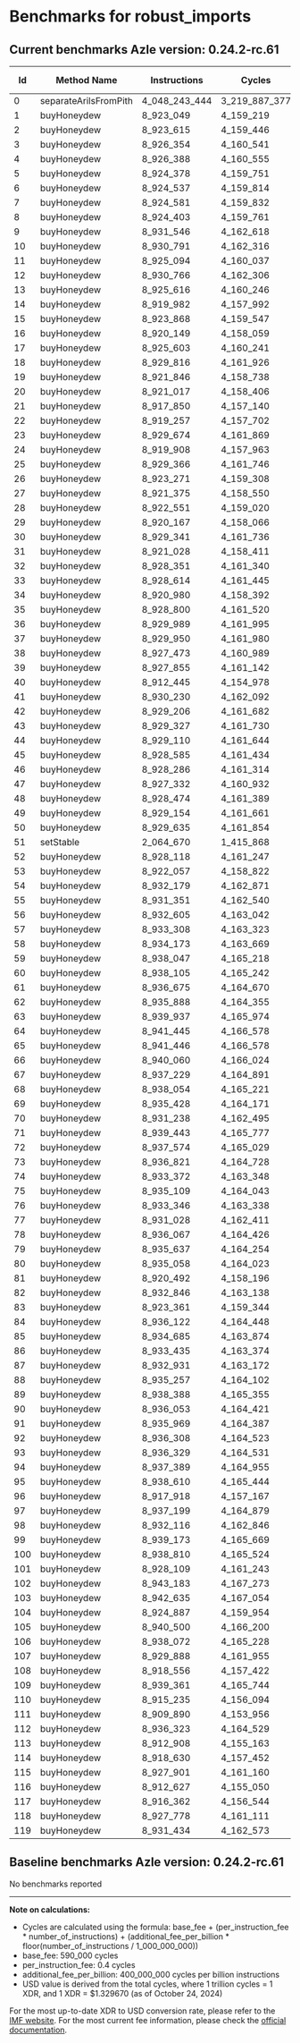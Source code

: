 # Benchmarks for robust_imports

## Current benchmarks Azle version: 0.24.2-rc.61

| Id  | Method Name           | Instructions  | Cycles        | USD           | USD/Million Calls |
| --- | --------------------- | ------------- | ------------- | ------------- | ----------------- |
| 0   | separateArilsFromPith | 4_048_243_444 | 3_219_887_377 | $0.0042813876 | $4_281.38         |
| 1   | buyHoneydew           | 8_923_049     | 4_159_219     | $0.0000055304 | $5.53             |
| 2   | buyHoneydew           | 8_923_615     | 4_159_446     | $0.0000055307 | $5.53             |
| 3   | buyHoneydew           | 8_926_354     | 4_160_541     | $0.0000055321 | $5.53             |
| 4   | buyHoneydew           | 8_926_388     | 4_160_555     | $0.0000055322 | $5.53             |
| 5   | buyHoneydew           | 8_924_378     | 4_159_751     | $0.0000055311 | $5.53             |
| 6   | buyHoneydew           | 8_924_537     | 4_159_814     | $0.0000055312 | $5.53             |
| 7   | buyHoneydew           | 8_924_581     | 4_159_832     | $0.0000055312 | $5.53             |
| 8   | buyHoneydew           | 8_924_403     | 4_159_761     | $0.0000055311 | $5.53             |
| 9   | buyHoneydew           | 8_931_546     | 4_162_618     | $0.0000055349 | $5.53             |
| 10  | buyHoneydew           | 8_930_791     | 4_162_316     | $0.0000055345 | $5.53             |
| 11  | buyHoneydew           | 8_925_094     | 4_160_037     | $0.0000055315 | $5.53             |
| 12  | buyHoneydew           | 8_930_766     | 4_162_306     | $0.0000055345 | $5.53             |
| 13  | buyHoneydew           | 8_925_616     | 4_160_246     | $0.0000055318 | $5.53             |
| 14  | buyHoneydew           | 8_919_982     | 4_157_992     | $0.0000055288 | $5.52             |
| 15  | buyHoneydew           | 8_923_868     | 4_159_547     | $0.0000055308 | $5.53             |
| 16  | buyHoneydew           | 8_920_149     | 4_158_059     | $0.0000055288 | $5.52             |
| 17  | buyHoneydew           | 8_925_603     | 4_160_241     | $0.0000055317 | $5.53             |
| 18  | buyHoneydew           | 8_929_816     | 4_161_926     | $0.0000055340 | $5.53             |
| 19  | buyHoneydew           | 8_921_846     | 4_158_738     | $0.0000055297 | $5.52             |
| 20  | buyHoneydew           | 8_921_017     | 4_158_406     | $0.0000055293 | $5.52             |
| 21  | buyHoneydew           | 8_917_850     | 4_157_140     | $0.0000055276 | $5.52             |
| 22  | buyHoneydew           | 8_919_257     | 4_157_702     | $0.0000055284 | $5.52             |
| 23  | buyHoneydew           | 8_929_674     | 4_161_869     | $0.0000055339 | $5.53             |
| 24  | buyHoneydew           | 8_919_908     | 4_157_963     | $0.0000055287 | $5.52             |
| 25  | buyHoneydew           | 8_929_366     | 4_161_746     | $0.0000055337 | $5.53             |
| 26  | buyHoneydew           | 8_923_271     | 4_159_308     | $0.0000055305 | $5.53             |
| 27  | buyHoneydew           | 8_921_375     | 4_158_550     | $0.0000055295 | $5.52             |
| 28  | buyHoneydew           | 8_922_551     | 4_159_020     | $0.0000055301 | $5.53             |
| 29  | buyHoneydew           | 8_920_167     | 4_158_066     | $0.0000055289 | $5.52             |
| 30  | buyHoneydew           | 8_929_341     | 4_161_736     | $0.0000055337 | $5.53             |
| 31  | buyHoneydew           | 8_921_028     | 4_158_411     | $0.0000055293 | $5.52             |
| 32  | buyHoneydew           | 8_928_351     | 4_161_340     | $0.0000055332 | $5.53             |
| 33  | buyHoneydew           | 8_928_614     | 4_161_445     | $0.0000055333 | $5.53             |
| 34  | buyHoneydew           | 8_920_980     | 4_158_392     | $0.0000055293 | $5.52             |
| 35  | buyHoneydew           | 8_928_800     | 4_161_520     | $0.0000055334 | $5.53             |
| 36  | buyHoneydew           | 8_929_989     | 4_161_995     | $0.0000055341 | $5.53             |
| 37  | buyHoneydew           | 8_929_950     | 4_161_980     | $0.0000055341 | $5.53             |
| 38  | buyHoneydew           | 8_927_473     | 4_160_989     | $0.0000055327 | $5.53             |
| 39  | buyHoneydew           | 8_927_855     | 4_161_142     | $0.0000055329 | $5.53             |
| 40  | buyHoneydew           | 8_912_445     | 4_154_978     | $0.0000055247 | $5.52             |
| 41  | buyHoneydew           | 8_930_230     | 4_162_092     | $0.0000055342 | $5.53             |
| 42  | buyHoneydew           | 8_929_206     | 4_161_682     | $0.0000055337 | $5.53             |
| 43  | buyHoneydew           | 8_929_327     | 4_161_730     | $0.0000055337 | $5.53             |
| 44  | buyHoneydew           | 8_929_110     | 4_161_644     | $0.0000055336 | $5.53             |
| 45  | buyHoneydew           | 8_928_585     | 4_161_434     | $0.0000055333 | $5.53             |
| 46  | buyHoneydew           | 8_928_286     | 4_161_314     | $0.0000055332 | $5.53             |
| 47  | buyHoneydew           | 8_927_332     | 4_160_932     | $0.0000055327 | $5.53             |
| 48  | buyHoneydew           | 8_928_474     | 4_161_389     | $0.0000055333 | $5.53             |
| 49  | buyHoneydew           | 8_929_154     | 4_161_661     | $0.0000055336 | $5.53             |
| 50  | buyHoneydew           | 8_929_635     | 4_161_854     | $0.0000055339 | $5.53             |
| 51  | setStable             | 2_064_670     | 1_415_868     | $0.0000018826 | $1.88             |
| 52  | buyHoneydew           | 8_928_118     | 4_161_247     | $0.0000055331 | $5.53             |
| 53  | buyHoneydew           | 8_922_057     | 4_158_822     | $0.0000055299 | $5.52             |
| 54  | buyHoneydew           | 8_932_179     | 4_162_871     | $0.0000055352 | $5.53             |
| 55  | buyHoneydew           | 8_931_351     | 4_162_540     | $0.0000055348 | $5.53             |
| 56  | buyHoneydew           | 8_932_605     | 4_163_042     | $0.0000055355 | $5.53             |
| 57  | buyHoneydew           | 8_933_308     | 4_163_323     | $0.0000055358 | $5.53             |
| 58  | buyHoneydew           | 8_934_173     | 4_163_669     | $0.0000055363 | $5.53             |
| 59  | buyHoneydew           | 8_938_047     | 4_165_218     | $0.0000055384 | $5.53             |
| 60  | buyHoneydew           | 8_938_105     | 4_165_242     | $0.0000055384 | $5.53             |
| 61  | buyHoneydew           | 8_936_675     | 4_164_670     | $0.0000055376 | $5.53             |
| 62  | buyHoneydew           | 8_935_888     | 4_164_355     | $0.0000055372 | $5.53             |
| 63  | buyHoneydew           | 8_939_937     | 4_165_974     | $0.0000055394 | $5.53             |
| 64  | buyHoneydew           | 8_941_445     | 4_166_578     | $0.0000055402 | $5.54             |
| 65  | buyHoneydew           | 8_941_446     | 4_166_578     | $0.0000055402 | $5.54             |
| 66  | buyHoneydew           | 8_940_060     | 4_166_024     | $0.0000055394 | $5.53             |
| 67  | buyHoneydew           | 8_937_229     | 4_164_891     | $0.0000055379 | $5.53             |
| 68  | buyHoneydew           | 8_938_054     | 4_165_221     | $0.0000055384 | $5.53             |
| 69  | buyHoneydew           | 8_935_428     | 4_164_171     | $0.0000055370 | $5.53             |
| 70  | buyHoneydew           | 8_931_238     | 4_162_495     | $0.0000055347 | $5.53             |
| 71  | buyHoneydew           | 8_939_443     | 4_165_777     | $0.0000055391 | $5.53             |
| 72  | buyHoneydew           | 8_937_574     | 4_165_029     | $0.0000055381 | $5.53             |
| 73  | buyHoneydew           | 8_936_821     | 4_164_728     | $0.0000055377 | $5.53             |
| 74  | buyHoneydew           | 8_933_372     | 4_163_348     | $0.0000055359 | $5.53             |
| 75  | buyHoneydew           | 8_935_109     | 4_164_043     | $0.0000055368 | $5.53             |
| 76  | buyHoneydew           | 8_933_346     | 4_163_338     | $0.0000055359 | $5.53             |
| 77  | buyHoneydew           | 8_931_028     | 4_162_411     | $0.0000055346 | $5.53             |
| 78  | buyHoneydew           | 8_936_067     | 4_164_426     | $0.0000055373 | $5.53             |
| 79  | buyHoneydew           | 8_935_637     | 4_164_254     | $0.0000055371 | $5.53             |
| 80  | buyHoneydew           | 8_935_058     | 4_164_023     | $0.0000055368 | $5.53             |
| 81  | buyHoneydew           | 8_920_492     | 4_158_196     | $0.0000055290 | $5.52             |
| 82  | buyHoneydew           | 8_932_846     | 4_163_138     | $0.0000055356 | $5.53             |
| 83  | buyHoneydew           | 8_923_361     | 4_159_344     | $0.0000055306 | $5.53             |
| 84  | buyHoneydew           | 8_936_122     | 4_164_448     | $0.0000055373 | $5.53             |
| 85  | buyHoneydew           | 8_934_685     | 4_163_874     | $0.0000055366 | $5.53             |
| 86  | buyHoneydew           | 8_933_435     | 4_163_374     | $0.0000055359 | $5.53             |
| 87  | buyHoneydew           | 8_932_931     | 4_163_172     | $0.0000055356 | $5.53             |
| 88  | buyHoneydew           | 8_935_257     | 4_164_102     | $0.0000055369 | $5.53             |
| 89  | buyHoneydew           | 8_938_388     | 4_165_355     | $0.0000055385 | $5.53             |
| 90  | buyHoneydew           | 8_936_053     | 4_164_421     | $0.0000055373 | $5.53             |
| 91  | buyHoneydew           | 8_935_969     | 4_164_387     | $0.0000055373 | $5.53             |
| 92  | buyHoneydew           | 8_936_308     | 4_164_523     | $0.0000055374 | $5.53             |
| 93  | buyHoneydew           | 8_936_329     | 4_164_531     | $0.0000055375 | $5.53             |
| 94  | buyHoneydew           | 8_937_389     | 4_164_955     | $0.0000055380 | $5.53             |
| 95  | buyHoneydew           | 8_938_610     | 4_165_444     | $0.0000055387 | $5.53             |
| 96  | buyHoneydew           | 8_917_918     | 4_157_167     | $0.0000055277 | $5.52             |
| 97  | buyHoneydew           | 8_937_199     | 4_164_879     | $0.0000055379 | $5.53             |
| 98  | buyHoneydew           | 8_932_116     | 4_162_846     | $0.0000055352 | $5.53             |
| 99  | buyHoneydew           | 8_939_173     | 4_165_669     | $0.0000055390 | $5.53             |
| 100 | buyHoneydew           | 8_938_810     | 4_165_524     | $0.0000055388 | $5.53             |
| 101 | buyHoneydew           | 8_928_109     | 4_161_243     | $0.0000055331 | $5.53             |
| 102 | buyHoneydew           | 8_943_183     | 4_167_273     | $0.0000055411 | $5.54             |
| 103 | buyHoneydew           | 8_942_635     | 4_167_054     | $0.0000055408 | $5.54             |
| 104 | buyHoneydew           | 8_924_887     | 4_159_954     | $0.0000055314 | $5.53             |
| 105 | buyHoneydew           | 8_940_500     | 4_166_200     | $0.0000055397 | $5.53             |
| 106 | buyHoneydew           | 8_938_072     | 4_165_228     | $0.0000055384 | $5.53             |
| 107 | buyHoneydew           | 8_929_888     | 4_161_955     | $0.0000055340 | $5.53             |
| 108 | buyHoneydew           | 8_918_556     | 4_157_422     | $0.0000055280 | $5.52             |
| 109 | buyHoneydew           | 8_939_361     | 4_165_744     | $0.0000055391 | $5.53             |
| 110 | buyHoneydew           | 8_915_235     | 4_156_094     | $0.0000055262 | $5.52             |
| 111 | buyHoneydew           | 8_909_890     | 4_153_956     | $0.0000055234 | $5.52             |
| 112 | buyHoneydew           | 8_936_323     | 4_164_529     | $0.0000055374 | $5.53             |
| 113 | buyHoneydew           | 8_912_908     | 4_155_163     | $0.0000055250 | $5.52             |
| 114 | buyHoneydew           | 8_918_630     | 4_157_452     | $0.0000055280 | $5.52             |
| 115 | buyHoneydew           | 8_927_901     | 4_161_160     | $0.0000055330 | $5.53             |
| 116 | buyHoneydew           | 8_912_627     | 4_155_050     | $0.0000055248 | $5.52             |
| 117 | buyHoneydew           | 8_916_362     | 4_156_544     | $0.0000055268 | $5.52             |
| 118 | buyHoneydew           | 8_927_778     | 4_161_111     | $0.0000055329 | $5.53             |
| 119 | buyHoneydew           | 8_931_434     | 4_162_573     | $0.0000055348 | $5.53             |

## Baseline benchmarks Azle version: 0.24.2-rc.61

No benchmarks reported

---

**Note on calculations:**

-   Cycles are calculated using the formula: base_fee + (per_instruction_fee \* number_of_instructions) + (additional_fee_per_billion \* floor(number_of_instructions / 1_000_000_000))
-   base_fee: 590_000 cycles
-   per_instruction_fee: 0.4 cycles
-   additional_fee_per_billion: 400_000_000 cycles per billion instructions
-   USD value is derived from the total cycles, where 1 trillion cycles = 1 XDR, and 1 XDR = $1.329670 (as of October 24, 2024)

For the most up-to-date XDR to USD conversion rate, please refer to the [IMF website](https://www.imf.org/external/np/fin/data/rms_sdrv.aspx).
For the most current fee information, please check the [official documentation](https://internetcomputer.org/docs/current/developer-docs/gas-cost#execution).
